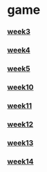 # game

### [week3](https://github.com/Bottomdeal/game/tree/main/Week3)

### [week4](https://github.com/Bottomdeal/game/tree/main/Week4)

### [week5](https://github.com/Bottomdeal/game/tree/main/Week5)

### [week10](https://github.com/Bottomdeal/game/tree/main/Week10)

### [week11](https://github.com/Bottomdeal/game/tree/main/Week11)

### [week12](https://github.com/Bottomdeal/game/tree/main/Week12)

### [week13](https://github.com/Bottomdeal/game/tree/main/Week13)

### [week14](https://github.com/Bottomdeal/game/tree/main/Week14)

